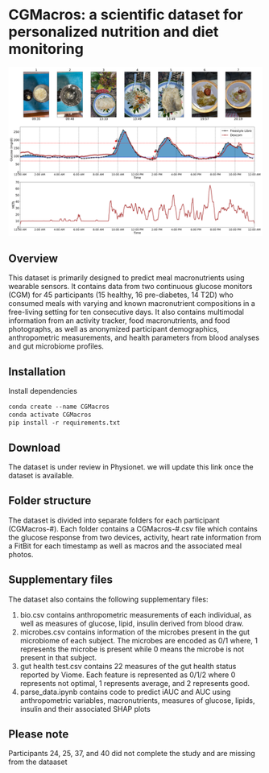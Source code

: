 # CGMacros: a scientific dataset for personalized nutrition and diet monitoring
![Alt text](photo_cgm_met.svg)

## Overview 
This dataset is primarily designed to predict meal macronutrients using wearable sensors. It contains data from two continuous glucose monitors (CGM) for 45 participants (15 healthy,
16 pre-diabetes, 14 T2D) who consumed meals with varying and known macronutrient compositions in a free-living setting for
ten consecutive days. It also contains multimodal information from an activity tracker, food macronutrients, and food photographs, as well as anonymized participant demographics, anthropometric measurements, and health parameters from blood analyses and gut microbiome profiles. 

## Installation
Install dependencies
```
conda create --name CGMacros 
conda activate CGMacros
pip install -r requirements.txt
```

## Download
The dataset is under review in Physionet. we will update this link once the dataset is available.

## Folder structure
The dataset is divided into separate folders for each participant (CGMacros-#). Each folder contains a CGMacros-#.csv file which contains the glucose response from two devices, activity, heart rate information from a FitBit for each timestamp as well as macros and the associated meal photos.

## Supplementary files
The dataset also contains the following supplementary files:
1. bio.csv contains anthropometric measurements of each individual, as well as measures of glucose, lipid, insulin derived from blood draw.
2. microbes.csv contains information of the microbes present in the gut microbiome of each subject. The microbes are encoded as 0/1 where, 1 represents the microbe is 
present while 0 means the microbe is not present in that subject.
3. gut health test.csv contains 22 measures of the gut health status reported by Viome. Each feature is represented as 0/1/2 where 0 represents not optimal, 1 represents average, and 2 represents good.
4. parse_data.ipynb contains code to predict iAUC and AUC using anthropometric variables, macronutrients, measures of glucose, lipids, insulin and their associated SHAP plots

## Please note
Participants 24, 25, 37, and 40 did not complete the study and are missing from the dataaset
